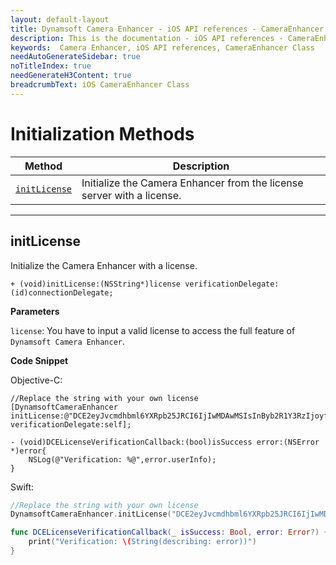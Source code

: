 ```yaml
---
layout: default-layout
title: Dynamsoft Camera Enhancer - iOS API references - CameraEnhancer Class
description: This is the documentation - iOS API references - CameraEnhancer Class page of Dynamsoft Camera Enhancer.
keywords:  Camera Enhancer, iOS API references, CameraEnhancer Class
needAutoGenerateSidebar: true
noTitleIndex: true
needGenerateH3Content: true
breadcrumbText: iOS CameraEnhancer Class
---
```


# Initialization Methods

| Method | Description |
| ------ | ----------- |
| [`initLicense`](#initLicense) | Initialize the Camera Enhancer from the license server with a license. |

---

## initLicense

Initialize the Camera Enhancer with a license.

```objc
+ (void)initLicense:(NSString*)license verificationDelegate:(id)connectionDelegate;
```

**Parameters**

`license`: You have to input a valid license to access the full feature of `Dynamsoft Camera Enhancer`.

**Code Snippet**

Objective-C:

```objc
//Replace the string with your own license
[DynamsoftCameraEnhancer initLicense:@"DCE2eyJvcmdhbml6YXRpb25JRCI6IjIwMDAwMSIsInByb2R1Y3RzIjoyfQ==" verificationDelegate:self];

- (void)DCELicenseVerificationCallback:(bool)isSuccess error:(NSError *)error{
    NSLog(@"Verification: %@",error.userInfo);
}
```

Swift:

```swift
//Replace the string with your own license
DynamsoftCameraEnhancer.initLicense("DCE2eyJvcmdhbml6YXRpb25JRCI6IjIwMDAwMSIsInByb2R1Y3RzIjoyfQ==",verificationDelegate:self)

func DCELicenseVerificationCallback(_ isSuccess: Bool, error: Error?) {
    print("Verification: \(String(describing: error))")
}
```
